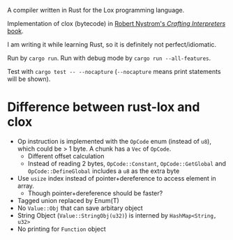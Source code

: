 A compiler written in Rust for the Lox programming language. 

Implementation of clox (bytecode) in [Robert Nystrom's *Crafting Interpreters* book](https://craftinginterpreters.com/).

I am writing it while learning Rust, so it is definitely not perfect/idiomatic.

Run by `cargo run`. Run with debug mode by `cargo run --all-features`.

Test with `cargo test -- --nocapture` (`--nocapture` means print statements will be shown).

# Difference between rust-lox and clox #
- Op instruction is implemented with the `OpCode` enum (instead of `u8`), which could be > 1 byte. A chunk has a `Vec` of `OpCode`. 
  - Different offset calculation
  - Instead of reading 2 bytes, `OpCode::Constant`, `OpCode::GetGlobal` and `OpCode::DefineGlobal` includes a `u8` as the extra byte
- Use `usize` index instead of pointer+dereference to access element in array.
  - Though pointer+dereference should be faster?
- Tagged union replaced by Enum(T)
- No `Value::Obj` that can save arbitary object
- String Object (`Value::StringObj(u32)`) is interned by `HashMap<String, u32>`
- No printing for `Function` object

<!-- # Running test suite #
1. `git clone https://github.com/munificent/craftinginterpreters`
2. `cargo build`
3. `dart ./craftinginterpreters/tool/bin/test.dart {test_suite} --interpreter ./target/debug/rust-lox.exe`
  - See makefile (https://github.com/munificent/craftinginterpreters/blob/master/Makefile) for `test_suite`, e.g. `chap14_chunks`. -->